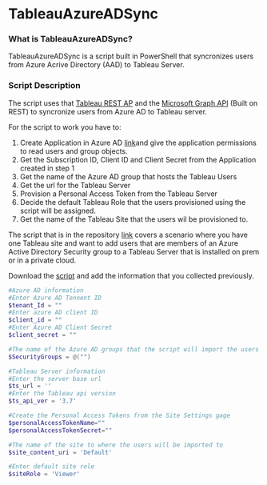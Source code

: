 # TableauAzureADSync


### **What is TableauAzureADSync?**

TableauAzureADSync is a script built in PowerShell that syncronizes users from Azure Acrive Directory (AAD) to Tableau Server. 

### **Script Description**
The script uses that [Tableau REST AP](https://help.tableau.com/current/api/rest_api/en-us/REST/rest_api.htm) and the [Microsoft Graph API](https://docs.microsoft.com/en-us/graph/overview) (Built on REST) to syncronize users from Azure AD to Tableau server.

For the script to work you have to: 

1. Create Application in Azure AD [link](https://docs.microsoft.com/en-us/azure/active-directory/develop/quickstart-register-app)and give the application permissions to read users and group objects.
2. Get the Subscription ID, Client ID and Client Secret from the Application created in step 1
3. Get the name of the Azure AD group that hosts the Tableau Users
4. Get the url for the Tableau Server
5. Provision a Personal Access Token from the Tableau Server
6. Decide the default Tableau Role that the users provisioned using the script will be assigned.
7. Get the name of the Tableau Site that the users wil be provisioned to.

The script that is in the repository [link](https://github.com/AndrijaMa/Tableau/blob/master/AdSync/sync_users_from_aad_group_pak_v2.ps1) covers a scenario where you have one Tableau site and want to add users that are members of an Azure Active Directory Security group to a Tableau Server that is installed on prem  or in a private cloud.

Download the [script](https://github.com/AndrijaMa/Tableau/blob/master/AdSync/sync_users_from_aad_group_pak_v2.ps1) and add the information that you collected previously.

```powershell
#Azure AD information
#Enter Azure AD Tennent ID
$tenant_Id = ""
#Enter azure AD client ID
$client_id = ""
#Enter Azure AD Client Secret
$client_secret = ""

#The name of the Azure AD groups that the script will import the users from 
$SecurityGroups = @("")

#Tableau Server information 
#Enter the server base url
$ts_url = ''
#Enter the Tableau api version
$ts_api_ver = '3.7'

#Create the Personal Access Tokens from the Site Settings gage
$personalAccessTokenName="" 
$personalAccessTokenSecret="" 

#The name of the site to where the users will be imported to
$site_content_uri = 'Default'  

#Enter default site role
$siteRole = 'Viewer'
```
